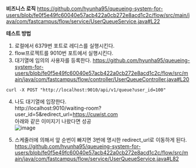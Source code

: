 **비즈니스 로직**
https://github.com/hyunha95/queueing-system-for-users/blob/fe0f5e49fc60040e57acb422a0cb272e8acd1c2c/flow/src/main/java/com/fastcampus/flow/service/UserQueueService.java#L22
       

   
**테스트 방법**
1. 로컬에서 6379번 포트로 레디스를 실행시킨다.
2. flow프로젝트를 9010번 포트에서 실행시킨다.
3. 대기열에 임의의 사용자를 등록한다.
https://github.com/hyunha95/queueing-system-for-users/blob/fe0f5e49fc60040e57acb422a0cb272e8acd1c2c/flow/src/main/java/com/fastcampus/flow/controller/UserQueueController.java#L20
```
curl -X POST "http://localhost:9010/api/v1/queue?user_id=100"
```

4. 나도 대기열에 입장한다.   
http://localhost:9010/waiting-room?user_id=5&redirect_url=https://cuwist.com   
아래와 같은 이미지기 나왔다면 성공   
![image](https://github.com/user-attachments/assets/1501c2d6-79d6-4af2-b956-6dc6d2489857)

5. 스케줄러에 의해서 앞 순번이 빠지면 3번에 명시한 redirect_url로 이동하게 된다.   
https://github.com/hyunha95/queueing-system-for-users/blob/fe0f5e49fc60040e57acb422a0cb272e8acd1c2c/flow/src/main/java/com/fastcampus/flow/service/UserQueueService.java#L82
   
